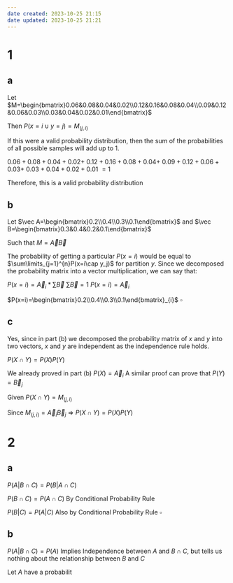 ```yaml
---
date created: 2023-10-25 21:15
date updated: 2023-10-25 21:21
---
```


# 1

## a

Let $M=\begin{bmatrix}0.06&0.08&0.04&0.02\\0.12&0.16&0.08&0.04\\0.09&0.12&0.06&0.03\\0.03&0.04&0.02&0.01\end{bmatrix}$

Then $P(x=i\cup y=j)=M_{(j,i)}$

If this were a valid probability distribution, then the sum of the probabilities of all possible samples will add up to $1$.

$0.06+0.08+0.04+0.02+$
$0.12+0.16+0.08+0.04+$
$0.09+0.12+0.06+0.03+$
$0.03+0.04+0.02+0.01$
$=1$

Therefore, this is a valid probability distribution

## b

Let $\vec A=\begin{bmatrix}0.2\\0.4\\0.3\\0.1\end{bmatrix}$ and $\vec B=\begin{bmatrix}0.3&0.4&0.2&0.1\end{bmatrix}$

Such that $M=\vec A\vec B$

The probability of getting a particular $P(x=i)$ would be equal to $\sum\limits_{j=1}^{n}P(x=i\cap y_j)$ for partition $y$. Since we decomposed the probability matrix into a vector multiplication, we can say that:

$P(x=i)=\vec A_i*\sum\vec B$
$\sum \vec B=1$
$P(x=i)=\vec A_i$

$P(x=i)=\begin{bmatrix}0.2\\0.4\\0.3\\0.1\end{bmatrix}_{i}$
$\square$

## c

Yes, since in part (b) we decomposed the probability matrix of $x$ and $y$ into two vectors, $x$ and $y$ are independent as the independence rule holds.

$P(X\cap Y)=P(X)P(Y)$

We already proved in part (b) $P(X)=\vec A_{i}$
A similar proof can prove that $P(Y)=\vec B_j$

Given $P(X\cap Y)=M_{(j,i)}$

Since $M_{(j,i)}=\vec A_i\vec B_j$ => $P(X\cap Y)=P(X)P(Y)$

# 2

## a

$P(A|B\cap C)=P(B|A\cap C)$

$P(B\cap C)=P(A\cap C)$ By Conditional Probability Rule

$P(B|C)=P(A|C)$ Also by Conditional Probability Rule
$\square$

## b

$P(A|B\cap C)=P(A)$
Implies Independence between $A$ and $B\cap C$, but tells us nothing about the relationship between $B$ and $C$

Let $A$ have a probabilit
